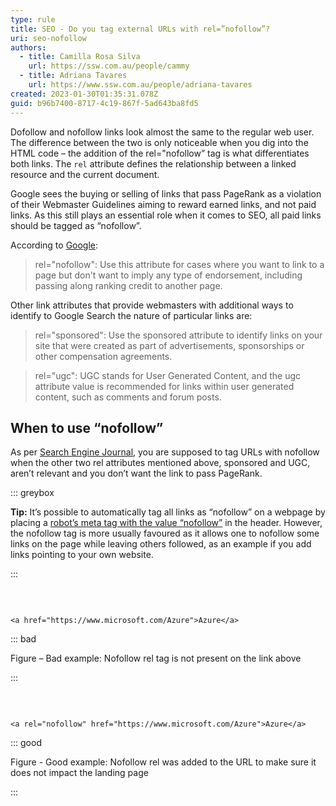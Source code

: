 ```yaml
---
type: rule
title: SEO - Do you tag external URLs with rel=”nofollow”?
uri: seo-nofollow
authors:
  - title: Camilla Rosa Silva
    url: https://ssw.com.au/people/cammy
  - title: Adriana Tavares
    url: https://www.ssw.com.au/people/adriana-tavares
created: 2023-01-30T01:35:31.078Z
guid: b96b7400-8717-4c19-867f-5ad643ba8fd5
---
```

Dofollow and nofollow links look almost the same to the regular web user. The difference between the two is only noticeable when you dig into the HTML code – the addition of the rel="nofollow” tag is what differentiates both links. The ``` rel ``` attribute defines the relationship between a linked resource and the current document.

 

Google sees the buying or selling of links that pass PageRank as a violation of their Webmaster Guidelines aiming to reward earned links, and not paid links. As this still plays an essential role when it comes to SEO, all paid links should be tagged as “nofollow”. 
            
<!--endintro-->

According to [Google](https://developers.google.com/search/blog/2019/09/evolving-nofollow-new-ways-to-identify):  

 

> rel="nofollow": Use this attribute for cases where you want to link to a page but don't want to imply any type of endorsement, including passing along ranking credit to another page.  

 

Other link attributes that provide webmasters with additional ways to identify to Google Search the nature of particular links are:   

 

> rel="sponsored": Use the sponsored attribute to identify links on your site that were created as part of advertisements, sponsorships or other compensation agreements.  



> rel="ugc": UGC stands for User Generated Content, and the ugc attribute value is recommended for links within user generated content, such as comments and forum posts.  

 

## When to use “nofollow”  

 

As per [Search Engine Journal](https://www.searchenginejournal.com/when-to-use-nofollow-on-links/), you are supposed to tag URLs with nofollow when the other two rel attributes mentioned above, sponsored and UGC, aren’t relevant and you don’t want the link to pass PageRank.  

 

::: greybox 

**Tip:** It’s possible to automatically tag all links as “nofollow” on a webpage by placing a [robot’s meta tag with the value “nofollow”](https://developers.google.com/search/docs/crawling-indexing/special-tags) in the header. However, the nofollow tag is more usually favoured as it allows one to nofollow some links on the page while leaving others followed, as an example if you add links pointing to your own website.  

::: 

 

<br> 

 

``` 

<a href="https://www.microsoft.com/Azure">Azure</a> 

``` 

 

::: bad 

Figure – Bad example: Nofollow rel tag is not present on the link above

::: 

<br> 

 

``` 

<a rel="nofollow" href="https://www.microsoft.com/Azure">Azure</a> 

``` 

::: good 

Figure - Good example: Nofollow rel was added to the URL to make sure it does not impact the landing page 

::: 





